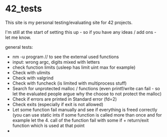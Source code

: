 # 42_tests

This site is my personal testing/evaluating site for 42 projects.

I'm still at the start of setting this up - so if you have any ideas / add ons - let me know.

general tests:
- nm -u program // to see the external used functions
- input: wrong argc, digits mixed with letters
- check function limits (usleep has limit uint max for example)
- Check with ulimits
- Check with valgrind
- Check with funcheck (is limited with multiprocess stuff)
- Search for unprotected malloc / functions (even printf/write can fail - so let the evaluated people argue why the choose to not protect the malloc)
- Check if errors are printed in Standard error (fd=2)
- Check exits (especially if exit is not allowed)
- Let some function fail manually and see if everything is freed correctly (you can use static ints if some function is called more than once and for example let the 4. call of the function fail with some if + return/exit function which is used at that point
- 
